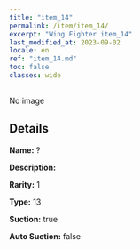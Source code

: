 ```yaml
---
title: "item_14"
permalink: /item/item_14/
excerpt: "Wing Fighter item_14"
last_modified_at: 2023-09-02
locale: en
ref: "item_14.md"
toc: false
classes: wide
---
```



 No image



## Details

 **Name:** ? 

 **Description:** 

 **Rarity:** 1 

 **Type:** 13 

 **Suction:** true 

 **Auto Suction:** false 


